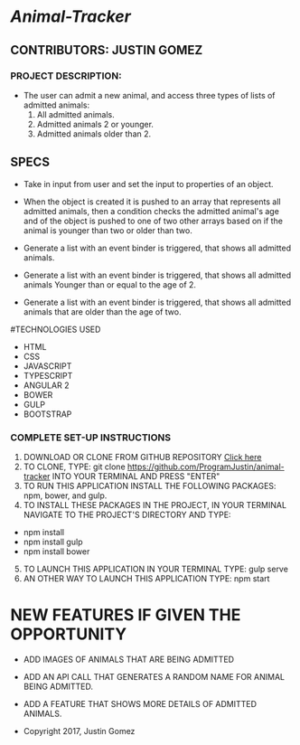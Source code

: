 # _Animal-Tracker_

## CONTRIBUTORS: **JUSTIN GOMEZ**

### PROJECT DESCRIPTION:
* The user can admit a new animal, and access three types of lists of admitted animals:
   1. All admitted animals.
   2. Admitted animals 2 or younger.
   3. Admitted animals older than 2.

## SPECS
* Take in input from user and set the input to properties of an object.

* When the object is created it is pushed to an array that represents all admitted animals, then a condition checks the admitted animal's age and of the object is pushed to one of two other arrays based on if the animal is younger than two or older than two.

* Generate a list with an event binder is triggered, that shows all admitted animals.

* Generate a list with an event binder is triggered, that shows all admitted animals Younger than or equal to the age of 2.

* Generate a list with an event binder is triggered, that shows all admitted animals that are older than the age of two.

#TECHNOLOGIES USED

* HTML
* CSS
* JAVASCRIPT
* TYPESCRIPT
* ANGULAR 2
* BOWER
* GULP
* BOOTSTRAP

### COMPLETE SET-UP INSTRUCTIONS

1. DOWNLOAD OR CLONE FROM GITHUB REPOSITORY [Click here](https://github.com/ProgramJustin/animal-tracker)
2. TO CLONE, TYPE: git clone https://github.com/ProgramJustin/animal-tracker INTO YOUR TERMINAL AND PRESS "ENTER"
3. TO RUN THIS APPLICATION INSTALL THE FOLLOWING PACKAGES: npm, bower, and gulp.
4. TO INSTALL THESE PACKAGES IN THE PROJECT, IN YOUR TERMINAL NAVIGATE TO THE PROJECT'S DIRECTORY AND TYPE:
* npm install
* npm install gulp
* npm install bower
5. TO LAUNCH THIS APPLICATION IN YOUR TERMINAL TYPE: gulp serve
6. AN OTHER WAY TO LAUNCH THIS APPLICATION TYPE: npm start

# NEW FEATURES IF GIVEN THE OPPORTUNITY
* ADD IMAGES OF ANIMALS THAT ARE BEING ADMITTED
* ADD AN API CALL THAT GENERATES A RANDOM NAME FOR ANIMAL BEING ADMITTED.
* ADD A FEATURE THAT SHOWS MORE DETAILS OF ADMITTED ANIMALS.

* Copyright 2017, Justin Gomez

